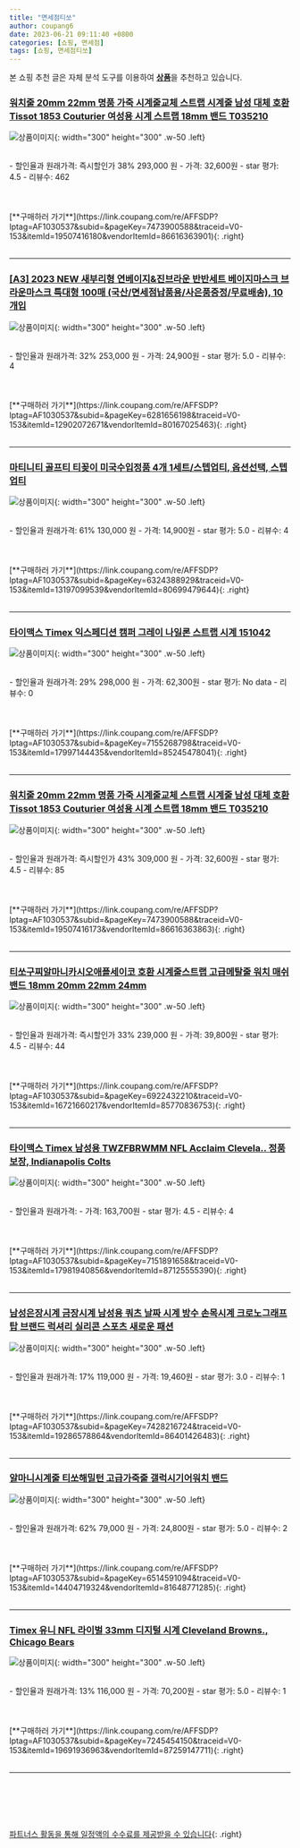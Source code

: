```yaml
---
title: "면세점티쏘"
author: coupang6
date: 2023-06-21 09:11:40 +0800
categories: [쇼핑, 면세점]
tags: [쇼핑, 면세점티쏘]
---
```


본 쇼핑 추천 글은 자체 분석 도구를 이용하여 [**상품**](https://link.coupang.com/a/bao1ui)을 추천하고 있습니다.

### [워치줄 20mm 22mm 명품 가죽 시계줄교체 스트랩 시계줄 남성 대체 호환 Tissot 1853 Couturier 여성용 시계 스트랩 18mm 밴드 T035210](https://link.coupang.com/re/AFFSDP?lptag=AF1030537&subid=&pageKey=7473900588&traceid=V0-153&itemId=19507416180&vendorItemId=86616363901)

![상품이미지](https://thumbnail8.coupangcdn.com/thumbnails/remote/230x230ex/image/vendor_inventory/531e/c165ba9b3acd1247a3a258f36dc1c8a4ae0a565105dd88f9fa17985b62bb.jpg){: width="300" height="300" .w-50 .left}


<br>
- 할인율과 원래가격: 즉시할인가 38%  293,000   원
- 가격: 32,600원
- star 평가: 4.5
- 리뷰수: 462
<br>
<br>
<br>
<br>
[**구매하러 가기**](https://link.coupang.com/re/AFFSDP?lptag=AF1030537&subid=&pageKey=7473900588&traceid=V0-153&itemId=19507416180&vendorItemId=86616363901){: .right}
<br>
<br>

---

### [[A3] 2023 NEW 새부리형 연베이지&진브라운 반반세트 베이지마스크 브라운마스크 특대형 100매 (국산/면세점납품용/사은품증정/무료배송), 10개입](https://link.coupang.com/re/AFFSDP?lptag=AF1030537&subid=&pageKey=6281656198&traceid=V0-153&itemId=12902072671&vendorItemId=80167025463)

![상품이미지](https://thumbnail8.coupangcdn.com/thumbnails/remote/230x230ex/image/vendor_inventory/58a6/823bd42aab26cd0a5d99e9320d8acb3d13aa0fa271f48aa274b1fe3259fa.jpg){: width="300" height="300" .w-50 .left}


<br>
- 할인율과 원래가격: 32%  253,000   원
- 가격: 24,900원
- star 평가: 5.0
- 리뷰수: 4
<br>
<br>
<br>
<br>
[**구매하러 가기**](https://link.coupang.com/re/AFFSDP?lptag=AF1030537&subid=&pageKey=6281656198&traceid=V0-153&itemId=12902072671&vendorItemId=80167025463){: .right}
<br>
<br>

---

### [마티니티 골프티 티꽂이 미국수입정품 4개 1세트/스텝업티, 옵션선택, 스텝업티](https://link.coupang.com/re/AFFSDP?lptag=AF1030537&subid=&pageKey=6324388929&traceid=V0-153&itemId=13197099539&vendorItemId=80699479644)

![상품이미지](https://thumbnail8.coupangcdn.com/thumbnails/remote/230x230ex/image/vendor_inventory/859f/033dce53107002757327e6d1f6f3bc615186aaae4423eda85ca61015d5a2.jpg){: width="300" height="300" .w-50 .left}


<br>
- 할인율과 원래가격: 61%  130,000   원
- 가격: 14,900원
- star 평가: 5.0
- 리뷰수: 4
<br>
<br>
<br>
<br>
[**구매하러 가기**](https://link.coupang.com/re/AFFSDP?lptag=AF1030537&subid=&pageKey=6324388929&traceid=V0-153&itemId=13197099539&vendorItemId=80699479644){: .right}
<br>
<br>

---

### [타이맥스 Timex 익스페디션 캠퍼 그레이 나일론 스트랩 시계 151042](https://link.coupang.com/re/AFFSDP?lptag=AF1030537&subid=&pageKey=7155268798&traceid=V0-153&itemId=17997144435&vendorItemId=85245478041)

![상품이미지](https://thumbnail8.coupangcdn.com/thumbnails/remote/230x230ex/image/vendor_inventory/d40d/f675ebb2e631de9554b05dc65baa6890e45b73aa3942a6096999f28bfb82.jpg){: width="300" height="300" .w-50 .left}


<br>
- 할인율과 원래가격: 29%  298,000   원
- 가격: 62,300원
- star 평가: No data
- 리뷰수: 0
<br>
<br>
<br>
<br>
[**구매하러 가기**](https://link.coupang.com/re/AFFSDP?lptag=AF1030537&subid=&pageKey=7155268798&traceid=V0-153&itemId=17997144435&vendorItemId=85245478041){: .right}
<br>
<br>

---

### [워치줄 20mm 22mm 명품 가죽 시계줄교체 스트랩 시계줄 남성 대체 호환 Tissot 1853 Couturier 여성용 시계 스트랩 18mm 밴드 T035210](https://link.coupang.com/re/AFFSDP?lptag=AF1030537&subid=&pageKey=7473900588&traceid=V0-153&itemId=19507416173&vendorItemId=86616363863)

![상품이미지](https://thumbnail9.coupangcdn.com/thumbnails/remote/230x230ex/image/vendor_inventory/97b9/73d0d6c351877b461d6e9549df4b598569bed47c3451dafdceb429d1d36d.jpg){: width="300" height="300" .w-50 .left}


<br>
- 할인율과 원래가격: 즉시할인가 43%  309,000   원
- 가격: 32,600원
- star 평가: 4.5
- 리뷰수: 85
<br>
<br>
<br>
<br>
[**구매하러 가기**](https://link.coupang.com/re/AFFSDP?lptag=AF1030537&subid=&pageKey=7473900588&traceid=V0-153&itemId=19507416173&vendorItemId=86616363863){: .right}
<br>
<br>

---

### [티쏘구찌알마니카시오애플세이코 호환 시계줄스트랩 고급메탈줄 워치 매쉬 밴드 18mm 20mm 22mm 24mm](https://link.coupang.com/re/AFFSDP?lptag=AF1030537&subid=&pageKey=6922432210&traceid=V0-153&itemId=16721660217&vendorItemId=85770836753)

![상품이미지](https://thumbnail6.coupangcdn.com/thumbnails/remote/230x230ex/image/vendor_inventory/1170/0373d5b4416a42a881ce6e77caa91da468bf4cdc75ee339af1a49ddfacb7.jpg){: width="300" height="300" .w-50 .left}


<br>
- 할인율과 원래가격: 즉시할인가 33%  239,000   원
- 가격: 39,800원
- star 평가: 4.5
- 리뷰수: 44
<br>
<br>
<br>
<br>
[**구매하러 가기**](https://link.coupang.com/re/AFFSDP?lptag=AF1030537&subid=&pageKey=6922432210&traceid=V0-153&itemId=16721660217&vendorItemId=85770836753){: .right}
<br>
<br>

---

### [타이맥스 Timex 남성용 TWZFBRWMM NFL Acclaim Clevela.. 정품보장, Indianapolis Colts](https://link.coupang.com/re/AFFSDP?lptag=AF1030537&subid=&pageKey=7151891658&traceid=V0-153&itemId=17981940856&vendorItemId=87125555390)

![상품이미지](https://thumbnail10.coupangcdn.com/thumbnails/remote/230x230ex/image/vendor_inventory/17ce/495fa794aff5c742c97807b24b047afdb66af599bba2aabf432119be3a51.jpg){: width="300" height="300" .w-50 .left}


<br>
- 할인율과 원래가격: 
- 가격: 163,700원
- star 평가: 4.5
- 리뷰수: 4
<br>
<br>
<br>
<br>
[**구매하러 가기**](https://link.coupang.com/re/AFFSDP?lptag=AF1030537&subid=&pageKey=7151891658&traceid=V0-153&itemId=17981940856&vendorItemId=87125555390){: .right}
<br>
<br>

---

### [남성은장시계 금장시계 남성용 쿼츠 날짜 시계 방수 손목시계 크로노그래프 탑 브랜드 럭셔리 실리콘 스포츠 새로운 패션](https://link.coupang.com/re/AFFSDP?lptag=AF1030537&subid=&pageKey=7428216724&traceid=V0-153&itemId=19286578864&vendorItemId=86401426483)

![상품이미지](https://thumbnail6.coupangcdn.com/thumbnails/remote/230x230ex/image/vendor_inventory/3327/5067fe071ab68548d5eb5c441b563be8391ff0a5cb7fefd5bca6950764a4.jpg){: width="300" height="300" .w-50 .left}


<br>
- 할인율과 원래가격: 17%  119,000   원
- 가격: 19,460원
- star 평가: 3.0
- 리뷰수: 1
<br>
<br>
<br>
<br>
[**구매하러 가기**](https://link.coupang.com/re/AFFSDP?lptag=AF1030537&subid=&pageKey=7428216724&traceid=V0-153&itemId=19286578864&vendorItemId=86401426483){: .right}
<br>
<br>

---

### [알마니시계줄 티쏘해밀턴 고급가죽줄 갤럭시기어워치 밴드](https://link.coupang.com/re/AFFSDP?lptag=AF1030537&subid=&pageKey=6514591094&traceid=V0-153&itemId=14404719324&vendorItemId=81648771285)

![상품이미지](https://thumbnail6.coupangcdn.com/thumbnails/remote/230x230ex/image/vendor_inventory/6c34/2f71ae60c36519086a9992144cf799d5e2f5664c98ba558baa0fb8423d19.jpg){: width="300" height="300" .w-50 .left}


<br>
- 할인율과 원래가격: 62%  79,000   원
- 가격: 24,800원
- star 평가: 5.0
- 리뷰수: 2
<br>
<br>
<br>
<br>
[**구매하러 가기**](https://link.coupang.com/re/AFFSDP?lptag=AF1030537&subid=&pageKey=6514591094&traceid=V0-153&itemId=14404719324&vendorItemId=81648771285){: .right}
<br>
<br>

---

### [Timex 유니 NFL 라이벌 33mm 디지털 시계 Cleveland Browns., Chicago Bears](https://link.coupang.com/re/AFFSDP?lptag=AF1030537&subid=&pageKey=7245454150&traceid=V0-153&itemId=19691936963&vendorItemId=87259147711)

![상품이미지](https://thumbnail8.coupangcdn.com/thumbnails/remote/230x230ex/image/vendor_inventory/9ea9/501042dc8242067023ad27849cd004be7dab63d713ed78e1a2d0e67f6a1b.jpg){: width="300" height="300" .w-50 .left}


<br>
- 할인율과 원래가격: 13%  116,000   원
- 가격: 70,200원
- star 평가: 5.0
- 리뷰수: 1
<br>
<br>
<br>
<br>
[**구매하러 가기**](https://link.coupang.com/re/AFFSDP?lptag=AF1030537&subid=&pageKey=7245454150&traceid=V0-153&itemId=19691936963&vendorItemId=87259147711){: .right}
<br>
<br>

---
<br><br><br><br><br> [파트너스 활동을 통해 일정액의 수수료를 제공받을 수 있습니다](https://link.coupang.com/a/bao1ui){: .right}